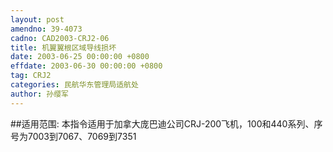 ```yaml
---
layout: post
amendno: 39-4073
cadno: CAD2003-CRJ2-06
title: 机翼翼根区域导线损坏
date: 2003-06-25 00:00:00 +0800
effdate: 2003-06-30 00:00:00 +0800
tag: CRJ2
categories: 民航华东管理局适航处
author: 孙缨军
---
```


##适用范围:
本指令适用于加拿大庞巴迪公司CRJ-200飞机，100和440系列、序号为7003到7067、7069到7351

